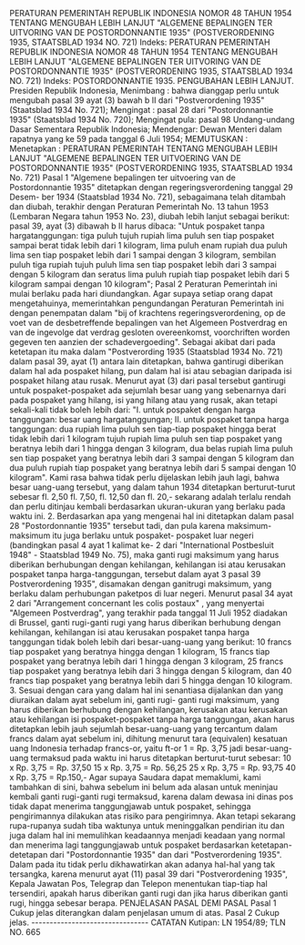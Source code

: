  PERATURAN PEMERINTAH REPUBLIK INDONESIA NOMOR 48 TAHUN 1954 TENTANG MENGUBAH LEBIH LANJUT "ALGEMENE BEPALINGEN TER UITVORING VAN DE POSTORDONNANTIE 1935" (POSTVERORDENING 1935, STAATSBLAD 1934 NO. 721) Indeks: PERATURAN PEMERINTAH REPUBLIK INDONESIA NOMOR 48 TAHUN 1954 TENTANG MENGUBAH LEBIH LANJUT "ALGEMENE BEPALINGEN TER UITVORING VAN DE POSTORDONNANTIE 1935" (POSTVERORDENING 1935, STAATSBLAD 1934 NO. 721) Indeks: POSTORDONNANTIE 1935. PENGUBAHAN LEBIH LANJUT. Presiden Republik Indonesia, Menimbang : bahwa dianggap perlu untuk mengubah pasal 39 ayat (3) bawah b II dari "Postverordening 1935" (Staatsblad 1934 No. 721);
Mengingat :
 pasal 28 dari "Postordonnantie 1935" (Staatsblad 1934 No. 720); Mengingat pula: pasal 98 Undang-undang Dasar Sementara Republik Indonesia; Mendengar: Dewan Menteri dalam rapatnya yang ke 59 pada tanggal 6 Juli 1954;
MEMUTUSKAN :
 Menetapkan : PERATURAN PEMERINTAH TENTANG MENGUBAH LEBIH LANJUT "ALGEMENE BEPALINGEN TER UITVOERING VAN DE POSTORDONNANTIE 1935" (POSTVERORDENING 1935, STAATSBLAD 1934 No. 721) Pasal 1 "Algemene bepalingen ter uitvoering van de Postordonnantie 1935" ditetapkan dengan regeringsverordening tanggal 29 Desem- ber 1934 (Staatsblad 1934 No. 721), sebagaimana telah ditambah dan diubah, terakhir dengan Peraturan Pemerintah No. 13 tahun 1953 (Lembaran Negara tahun 1953 No. 23), diubah lebih lanjut sebagai berikut: pasal 39, ayat (3) dibawah b II harus dibaca: "Untuk pospaket tanpa hargatanggungan: tiga puluh tujuh rupiah lima puluh sen tiap pospaket sampai berat tidak lebih dari 1 kilogram, lima puluh enam rupiah dua puluh lima sen tiap pospaket lebih dari 1 sampai dengan 3 kilogram, sembilan puluh tiga rupiah tujuh puluh lima sen tiap pospaket lebih dari 3 sampai dengan 5 kilogram dan seratus lima puluh rupiah tiap pospaket lebih dari 5 kilogram sampai dengan 10 kilogram"; Pasal 2 Peraturan Pemerintah ini mulai berlaku pada hari diundangkan. Agar supaya setiap orang dapat mengetahuinya, memerintahkan pengundangan Peraturan Pemerintah ini dengan penempatan dalam "bij of krachtens regeringsverordening, op de voet van de desbetreffende bepalingen van het Algemeen Postverdrag en van de ingevolge dat verdrag gesloten overeenkomst, voorchriften worden gegeven ten aanzien der schadevergoeding". Sebagai akibat dari pada ketetapan itu maka dalam "Postverording 1935 (Staatsblad 1934 No. 721) dalam pasal 39, ayat (1) antara lain ditetapkan, bahwa gantirugi diberikan dalam hal ada pospaket hilang, pun dalam hal isi atau sebagian daripada isi pospaket hilang atau rusak. Menurut ayat (3) dari pasal tersebut gantirugi untuk pospaket-pospaket ada sejumlah besar uang yang sebenarnya dari pada pospaket yang hilang, isi yang hilang atau yang rusak, akan tetapi sekali-kali tidak boleh lebih dari: "I. untuk pospaket dengan harga tanggungan: besar uang hargatanggungan; II. untuk pospaket tanpa harga tanggungan: dua rupiah lima puluh sen tiap-tiap pospaket hingga berat tidak lebih dari 1 kilogram tujuh rupiah lima puluh sen tiap pospaket yang beratnya lebih dari 1 hingga dengan 3 kilogram, dua belas rupiah lima puluh sen tiap pospaket yang beratnya lebih dari 3 sampai dengan 5 kilogram dan dua puluh rupiah tiap pospaket yang beratnya lebih dari 5 sampai dengan 10 kilogram". Kami rasa bahwa tidak perlu dijelaskan lebih jauh lagi, bahwa besar uang-uang tersebut, yang dalam tahun 1934 ditetapkan berturut-turut sebesar fl. 2,50 fl. 7,50, fl. 12,50 dan fl. 20,- sekarang adalah terlalu rendah dan perlu ditinjau kembali berdasarkan ukuran-ukuran yang berlaku pada waktu ini. 2. Berdasarkan apa yang mengenai hal ini ditetapkan dalam pasal 28 "Postordonnantie 1935" tersebut tadi, dan pula karena maksimum-maksimum itu juga berlaku untuk pospaket- pospaket luar negeri (bandingkan pasal 4 ayat 1 kalimat ke- 2 dari "International Postbesluit 1948" - Staatsblad 1949 No. 75), maka ganti rugi maksimum yang harus diberikan berhubungan dengan kehilangan, kehilangan isi atau kerusakan pospaket tanpa harga-tanggungan, tersebut dalam ayat 3 pasal 39 Postverordening 1935", disamakan dengan ganitrugi maksimum, yang berlaku dalam perhubungan paketpos di luar negeri. Menurut pasal 34 ayat 2 dari "Arrangement concernant les colis postaux" , yang menyertai "Algemeen Postverdrag", yang terakhir pada tanggal 11 Juli 1952 diadakan di Brussel, ganti rugi-ganti rugi yang harus diberikan berhubung dengan kehilangan, kehilangan isi atau kerusakan pospaket tanpa harga tanggungan tidak boleh lebih dari besar-uang-uang yang berikut: 10 francs tiap pospaket yang beratnya hingga dengan 1 kilogram, 15 francs tiap pospaket yang beratnya lebih dari 1 hingga dengan 3 kilogram, 25 francs tiap pospaket yang beratnya lebih dari 3 hingga dengan 5 kilogram, dan 40 francs tiap pospaket yang beratnya lebih dari 5 hingga dengan 10 kilogram. 3. Sesuai dengan cara yang dalam hal ini senantiasa dijalankan dan yang diuraikan dalam ayat sebelum ini, ganti rugi- ganti rugi maksimum, yang harus diberikan berhubung dengan kehilangan, kerusakan atau kerusakan atau kehilangan isi pospaket-pospaket tanpa harga tanggungan, akan harus ditetapkan lebih jauh sejumlah besar-uang-uang yang tercantum dalam francs dalam ayat sebelum ini, dihitung menurut tara (equivalen) kesatuan uang Indonesia terhadap francs-or, yaitu ft-or 1 = Rp. 3,75 jadi besar-uang-uang termaksud pada waktu ini harus ditetapkan berturut-turut sebesar: 10 x Rp. 3,75 = Rp. 37,50 15 x Rp. 3,75 = Rp. 56,25 25 x Rp. 3,75 = Rp. 93,75 40 x Rp. 3,75 = Rp.150,- Agar supaya Saudara dapat memaklumi, kami tambahkan di sini, bahwa sebelum ini belum ada alasan untuk meninjau kembali ganti rugi-ganti rugi termaksud, karena dalam dewasa ini dinas pos tidak dapat menerima tanggungjawab untuk pospaket, sehingga pengirimannya dilakukan atas risiko para pengirimnya. Akan tetapi sekarang rupa-rupanya sudah tiba waktunya untuk meninggalkan pendirian itu dan juga dalam hal ini memulihkan keadaannya menjadi keadaan yang normal dan menerima lagi tanggungjawab untuk pospaket berdasarkan ketetapan-detetapan dari "Postordonnantie 1935" dan dari "Postverordening 1935". Dalam pada itu tidak perlu dikhawatirkan akan adanya hal-hal yang tak tersangka, karena menurut ayat (11) pasal 39 dari "Postverordening 1935", Kepala Jawatan Pos, Telegrap dan Telepon menentukan tiap-tiap hal tersendiri, apakah harus diberikan ganti rugi dan jika harus diberikan ganti rugi, hingga sebesar berapa. PENJELASAN PASAL DEMI PASAL Pasal 1 Cukup jelas diterangkan dalam penjelasan umum di atas. Pasal 2 Cukup jelas. -------------------------------- CATATAN Kutipan: LN 1954/89; TLN NO. 665
